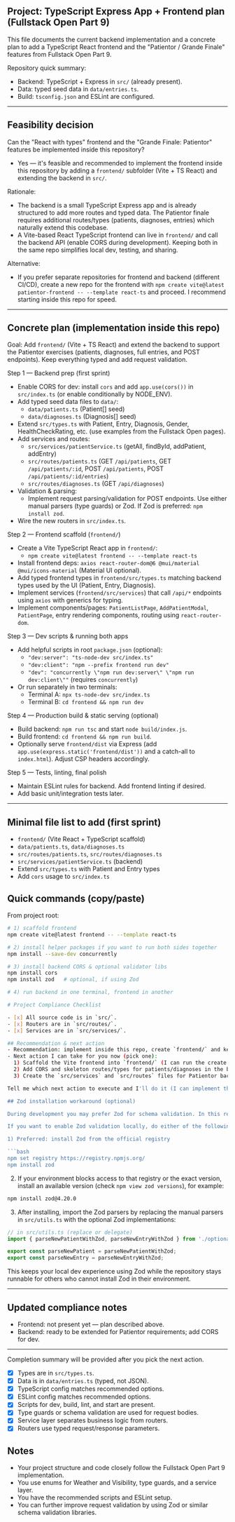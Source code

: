 
## Project: TypeScript Express App + Frontend plan (Fullstack Open Part 9)

This file documents the current backend implementation and a concrete plan to add a TypeScript React frontend and the "Patientor / Grande Finale" features from Fullstack Open Part 9.

Repository quick summary:
- Backend: TypeScript + Express in `src/` (already present).
- Data: typed seed data in `data/entries.ts`.
- Build: `tsconfig.json` and ESLint are configured.

---

## Feasibility decision

Can the "React with types" frontend and the "Grande Finale: Patientor" features be implemented inside this repository?

- Yes — it's feasible and recommended to implement the frontend inside this repository by adding a `frontend/` subfolder (Vite + TS React) and extending the backend in `src/`.

Rationale:
- The backend is a small TypeScript Express app and is already structured to add more routes and typed data. The Patientor finale requires additional routes/types (patients, diagnoses, entries) which naturally extend this codebase.
- A Vite-based React TypeScript frontend can live in `frontend/` and call the backend API (enable CORS during development). Keeping both in the same repo simplifies local dev, testing, and sharing.

Alternative:
- If you prefer separate repositories for frontend and backend (different CI/CD), create a new repo for the frontend with `npm create vite@latest patientor-frontend -- --template react-ts` and proceed. I recommend starting inside this repo for speed.

---

## Concrete plan (implementation inside this repo)

Goal: Add `frontend/` (Vite + TS React) and extend the backend to support the Patientor exercises (patients, diagnoses, full entries, and POST endpoints). Keep everything typed and add request validation.

Step 1 — Backend prep (first sprint)
- Enable CORS for dev: install `cors` and add `app.use(cors())` in `src/index.ts` (or enable conditionally by NODE_ENV).
- Add typed seed data files to `data/`:
  - `data/patients.ts` (Patient[] seed)
  - `data/diagnoses.ts` (Diagnosis[] seed)
- Extend `src/types.ts` with Patient, Entry, Diagnosis, Gender, HealthCheckRating, etc. (use examples from the Fullstack Open pages).
- Add services and routes:
  - `src/services/patientService.ts` (getAll, findById, addPatient, addEntry)
  - `src/routes/patients.ts` (GET `/api/patients`, GET `/api/patients/:id`, POST `/api/patients`, POST `/api/patients/:id/entries`)
  - `src/routes/diagnoses.ts` (GET `/api/diagnoses`)
- Validation & parsing:
  - Implement request parsing/validation for POST endpoints. Use either manual parsers (type guards) or Zod. If Zod is preferred: `npm install zod`.
- Wire the new routers in `src/index.ts`.

Step 2 — Frontend scaffold (`frontend/`)
- Create a Vite TypeScript React app in `frontend/`:
  - `npm create vite@latest frontend -- --template react-ts`
- Install frontend deps: `axios react-router-dom@6 @mui/material @mui/icons-material` (Material UI optional).
- Add typed frontend types in `frontend/src/types.ts` matching backend types used by the UI (Patient, Entry, Diagnosis).
- Implement services (`frontend/src/services`) that call `/api/*` endpoints using `axios` with generics for typing.
- Implement components/pages: `PatientListPage`, `AddPatientModal`, `PatientPage`, entry rendering components, routing using `react-router-dom`.

Step 3 — Dev scripts & running both apps
- Add helpful scripts in root `package.json` (optional):
  - `"dev:server": "ts-node-dev src/index.ts"`
  - `"dev:client": "npm --prefix frontend run dev"`
  - `"dev": "concurrently \"npm run dev:server\" \"npm run dev:client\""` (requires `concurrently`)
- Or run separately in two terminals:
  - Terminal A: `npx ts-node-dev src/index.ts`
  - Terminal B: `cd frontend && npm run dev`

Step 4 — Production build & static serving (optional)
- Build backend: `npm run tsc` and start `node build/index.js`.
- Build frontend: `cd frontend && npm run build`.
- Optionally serve `frontend/dist` via Express (add `app.use(express.static('frontend/dist'))` and a catch-all to `index.html`). Adjust CSP headers accordingly.

Step 5 — Tests, linting, final polish
- Maintain ESLint rules for backend. Add frontend linting if desired.
- Add basic unit/integration tests later.

---

## Minimal file list to add (first sprint)
- `frontend/` (Vite React + TypeScript scaffold)
- `data/patients.ts`, `data/diagnoses.ts`
- `src/routes/patients.ts`, `src/routes/diagnoses.ts`
- `src/services/patientService.ts` (backend)
- Extend `src/types.ts` with Patient and Entry types
- Add `cors` usage to `src/index.ts`

## Quick commands (copy/paste)
From project root:

```bash
# 1) scaffold frontend
npm create vite@latest frontend -- --template react-ts

# 2) install helper packages if you want to run both sides together
npm install --save-dev concurrently

# 3) install backend CORS & optional validator libs
npm install cors
npm install zod   # optional, if using Zod

# 4) run backend in one terminal, frontend in another

# Project Compliance Checklist

- [x] All source code is in `src/`.
- [x] Routers are in `src/routes/`.
- [x] Services are in `src/services/`.

## Recommendation & next action
- Recommendation: implement inside this repo, create `frontend/` and keep backend in `src/`.
- Next action I can take for you now (pick one):
  1) Scaffold the Vite frontend into `frontend/` (I can run the create command and install deps).
  2) Add CORS and skeleton routes/types for patients/diagnoses in the backend and a minimal `data/` seed for patients and diagnoses.
  3) Create the `src/services` and `src/routes` files for Patientor backend and wire them up, including request validation skeletons.

Tell me which next action to execute and I'll do it (I can implement the backend skeleton first, or scaffold the frontend — or both).

## Zod installation workaround (optional)

During development you may prefer Zod for schema validation. In this repo Zod previously caused an `ETARGET` install error in some environments. To keep the project runnable while still providing Zod schemas, I added an optional file `src/optional/zod-utils.ts` with Zod schemas and parsers.

If you want to enable Zod validation locally, do either of the following depending on your environment:

1) Preferred: install Zod from the official registry

```bash
npm set registry https://registry.npmjs.org/
npm install zod
```

2) If your environment blocks access to that registry or the exact version, install an available version (check `npm view zod versions`), for example:

```bash
npm install zod@4.20.0
```

3) After installing, import the Zod parsers by replacing the manual parsers in `src/utils.ts` with the optional Zod implementations:

```ts
// in src/utils.ts (replace or delegate)
import { parseNewPatientWithZod, parseNewEntryWithZod } from './optional/zod-utils';

export const parseNewPatient = parseNewPatientWithZod;
export const parseNewEntry = parseNewEntryWithZod;
```

This keeps your local dev experience using Zod while the repository stays runnable for others who cannot install Zod in their environment.


---

## Updated compliance notes
- Frontend: not present yet — plan described above.
- Backend: ready to be extended for Patientor requirements; add CORS for dev.

---

Completion summary will be provided after you pick the next action.
- [x] Types are in `src/types.ts`.
- [x] Data is in `data/entries.ts` (typed, not JSON).
- [x] TypeScript config matches recommended options.
- [x] ESLint config matches recommended options.
- [x] Scripts for dev, build, lint, and start are present.
- [x] Type guards or schema validation are used for request bodies.
- [x] Service layer separates business logic from routers.
- [x] Routers use typed request/response parameters.

## Notes
- Your project structure and code closely follow the Fullstack Open Part 9 implementation.
- You use enums for Weather and Visibility, type guards, and a service layer.
- You have the recommended scripts and ESLint setup.
- You can further improve request validation by using Zod or similar schema validation libraries.
